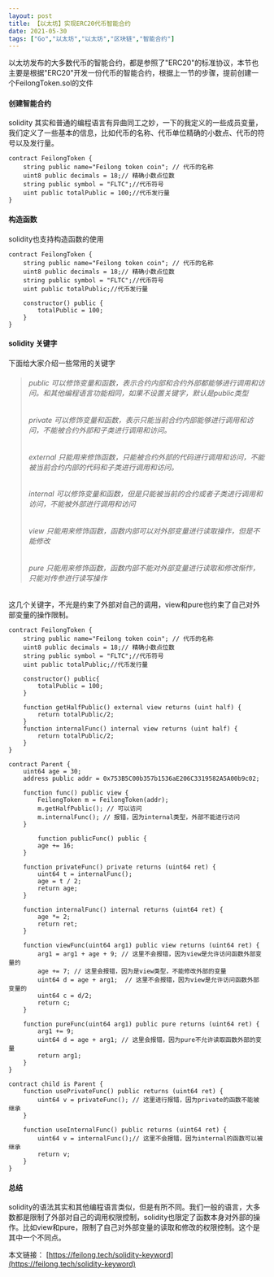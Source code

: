 ```yaml
---
layout: post
title: 【以太坊】实现ERC20代币智能合约
date: 2021-05-30
tags: ["Go","以太坊","以太坊","区块链","智能合约"]
---
```


以太坊发布的大多数代币的智能合约，都是参照了"ERC20"的标准协议，本节也主要是根据"ERC20"开发一份代币的智能合约，根据上一节的步骤，提前创建一个FeilongToken.sol的文件

#### 创建智能合约

solidity 其实和普通的编程语言有异曲同工之妙，一下的我定义的一些成员变量，我们定义了一些基本的信息，比如代币的名称、代币单位精确的小数点、代币的符号以及发行量。

    contract FeilongToken {
        string public name="Feilong token coin"; // 代币的名称
        uint8 public decimals = 18;// 精确小数点位数
        string public symbol = "FLTC";//代币符号
        uint public totalPublic = 100;//代币发行量
    }

#### 构造函数

solidity也支持构造函数的使用

    contract FeilongToken {
        string public name="Feilong token coin"; // 代币的名称
        uint8 public decimals = 18;// 精确小数点位数
        string public symbol = "FLTC";//代币符号
        uint public totalPublic;//代币发行量

        constructor() public {
            totalPublic = 100;
        }
    }

#### solidity 关键字

下面给大家介绍一些常用的关键字

> ###### public 可以修饰变量和函数，表示合约内部和合约外部都能够进行调用和访问。和其他编程语言功能相同，如果不设置关键字，默认是public类型
> 
> ###### private 可以修饰变量和函数，表示只能当前合约内部能够进行调用和访问，不能被合约外部和子类进行调用和访问。
> 
> ###### external 只能用来修饰函数，只能被合约外部的代码进行调用和访问，不能被当前合约内部的代码和子类进行调用和访问。
> 
> ###### internal 可以修饰变量和函数，但是只能被当前的合约或者子类进行调用和访问，不能被外部进行调用和访问
> 
> ###### view 只能用来修饰函数，函数内部可以对外部变量进行读取操作，但是不能修改
> 
> ###### pure 只能用来修饰函数，函数内部不能对外部变量进行读取和修改惭怍，只能对传参进行读写操作

这几个关键字，不光是约束了外部对自己的调用，view和pure也约束了自己对外部变量的操作限制。

    contract FeilongToken {
        string public name="Feilong token coin"; // 代币的名称
        uint8 public decimals = 18;// 精确小数点位数
        string public symbol = "FLTC";//代币符号
        uint public totalPublic;//代币发行量

        constructor() public{
            totalPublic = 100;
        }

        function getHalfPublic() external view returns (uint half) {
            return totalPublic/2;
        }
        function internalFunc() internal view returns (uint half) {
            return totalPublic/2;
        }
    }

    contract Parent {
        uint64 age = 30;
        address public addr = 0x753B5C00b357b1536aE206C3319582A5A00b9c02;

        function func() public view {
            FeilongToken m = FeilongToken(addr);
            m.getHalfPublic(); // 可以访问
            m.internalFunc(); // 报错，因为internal类型，外部不能进行访问
        }

            function publicFunc() public {
            age += 16;
        }

        function privateFunc() private returns (uint64 ret) {
            uint64 t = internalFunc();
            age = t / 2;
            return age;
        }

        function internalFunc() internal returns (uint64 ret) {
            age *= 2;
            return ret;
        }

        function viewFunc(uint64 arg1) public view returns (uint64 ret) {
            arg1 = arg1 + age + 9; // 这里不会报错，因为view是允许访问函数外部变量的
            age += 7; // 这里会报错，因为是view类型，不能修改外部的变量
            uint64 d = age + arg1;  // 这里不会报错，因为view是允许访问函数外部变量的
            uint64 c = d/2;
            return c;
        }

        function pureFunc(uint64 arg1) public pure returns (uint64 ret) {
            arg1 += 9;
            uint64 d = age + arg1; // 这里会报错，因为pure不允许读取函数外部的变量
            return arg1;
        }
    }

    contract child is Parent {
        function usePrivateFunc() public returns (uint64 ret) {
            uint64 v = privateFunc(); // 这里进行报错，因为private的函数不能被继承
        }

        function useInternalFunc() public returns (uint64 ret) {
            uint64 v = internalFunc();// 这里不会报错，因为internal的函数可以被继承
            return v;
        }
    }

#### 总结

solidity的语法其实和其他编程语言类似，但是有所不同。我们一般的语言，大多数都是限制了外部对自己的调用权限控制，solidity也限定了函数本身对外部的操作。比如view和pure，限制了自己对外部变量的读取和修改的权限控制。这个是其中一个不同点。

本文链接： [https://feilong.tech/solidity-keyword](https://feilong.tech/solidity-keyword)
